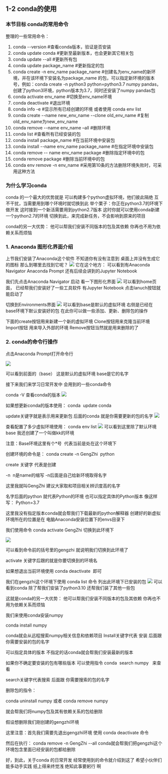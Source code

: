 ## 1-2 conda的使用

### 本节目标   conda的常用命令
整理的一些常用命令：
1. conda --version #查看conda版本，验证是否安装
2. conda update conda #更新至最新版本，也会更新其它相关包
3. conda update --all #更新所有包
4. conda update package_name #更新指定的包
5. conda create -n env_name package_name #创建名为env_name的新环境，并在该环境下安装名为package_name 的包，可以指定新环境的版本号，例如：conda create -n python3 python=python3.7 numpy pandas，创建了python3环境，python版本为3.7，同时还安装了numpy pandas包
6. conda activate env_name #切换至env_name环境
7. conda deactivate #退出环境
8. conda info -e #显示所有已经创建的环境  或者使用 conda env list
9. conda create --name new_env_name --clone old_env_name #复制old_env_name为new_env_name
10. conda remove --name env_name –all #删除环境
11. conda list #查看所有已经安装的包
12. conda install package_name #在当前环境中安装包
13. conda install --name env_name package_name #在指定环境中安装包
14. conda remove -- name env_name package #删除指定环境中的包
15. conda remove package #删除当前环境中的包
16. conda env remove -n env_name #采用第10条的方法删除环境失败时，可采用这种方法

### 为什么学习conda

conda 的一个最大的优势就是
可以构建多个python虚拟环境，他们彼此隔绝
互不干扰，当需要用到哪个环境时就切换到此
举个栗子：你正在python3.7的环境下做开发
这时接到一个新活需要用到python2.7版本
这时你就可以使用conda新建一个python2.7的环境
切换到此，来完成新任务，不会影响到原来的项目

conda的另一大优势：
他可以帮我们安装不同版本的包及其依赖
你再也不用为依赖关系而烦恼

### 1. Anaconda 图形化界面介绍


上节我们安装了Anaconda这个软件
不知道你有没有注意到
桌面上并没有生成它的图标
那么到哪里去找到它呢？
![](../../notebook/1-2/assets/00.png)
它在这个地方：
可以看到有Anaconda Navigator
Anaconda Prompt
还有后续会讲到的Jupyter Notebook


我们先点击Anaconda Navigator 启动
看一下图形化界面
![](../../notebook/1-2/assets/01.png)
可以看到home页面，
已经帮我们安装好了一些工具软件
有Jupyter Notebook 
点击lanuch按钮就能启动了


切换到Environments界面
![](../../notebook/1-2/assets/02.png)
可以看到base是默认的虚拟环境
右侧是已经在base环境下默认安装好的包
在此你可以做一些添加、更新、删除包的操作


下面的create按钮用来新建一个新的虚拟环境
Clone按钮用来克隆当前环境
Import按钮 用来导入外部的环境
Remove按钮当然就是用来删除的了



### 2. conda的命令行操作

点击Anaconda Prompt打开命令行

![](../../notebook/1-2/assets/03.png)

可以看到前面的（base）
这是默认的虚拟环境
base是它的名字


接下来我们来学习日常开发中
会用到的一些conda命令

conda -V
查看conda的版本
![](../../notebook/1-2/assets/04.png)

如果想更新conda的版本使用：
conda  update conda 

update关键字就是表示用来更新包
后面的conda 就是你需要更新的包的名字
![](../../notebook/1-2/assets/05.png)


查看配置了多少虚拟环境使用：
conda env list 
![](../../notebook/1-2/assets/06.png)
可以看到这里除了默认环境base
我还创建了一个叫做kk的环境

注意：Base环境这里有个*号  代表当前是处在这个环境下



创建环境的命令是：
conda create -n GengZhi  python

create 关键字 代表是创建   

-n  n是name的缩写 -n后面是自己给新环境取得名字

这里我就叫GengZhi
建议大家取和项目相关辨识度高的名字

名字后面的python 就代表Python的环境
也可以指定具体的Python版本 像这样写： Python=3.7

这里我没有指定版本conda就会帮我们下载最新的python解释器
创建好的新虚拟环境所在的位置是在
电脑Anaconda安装位置下的envs目录下


我们使用命令
conda activate GengZhi 切换到此环境下

![](../../notebook/1-2/assets/07.png)

可以看到命令前的括号里的gengzhi
就说明我们切换到此环境了

activate 关键字后跟的就是你要切换到的环境名

如果想退出当前环境使用
conda deactivate  即可


我们在gengzhi这个环境下使用
conda list 命令
列出此环境下已安装的包
![](../../notebook/1-2/assets/08.png)
可以看到conda 除了帮我们安装了python3.10
还帮我们装了其他一些包

这就是conda的另一大优势：
他可以帮我们安装不同版本的包及其依赖
你再也不用为依赖关系而烦恼



我们来使用conda安装numpy

conda install numpy

conda就会从远程搜索numpy相关信息和依赖项目
Install关键字代表 安装
后面跟 你需要安装的包的名字

可以指定具体的版本
不指定的话conda就会帮我们安装最新的版本

如果你不确定要安装的包有哪些版本
可以使用指令
conda  search numpy   来查看

search关键字代表搜索
后面跟 你需要搜索的包的名字

删除包的指令：

conda uninstall numpy 或者 conda remove numpy

就会帮我们将numpy包及其有依赖关系的包给删除


假设想删除我们刚创建的gengzhi环境

这里注意：首先我们需要先退出gengzhi环境
使用 conda deactivate 命令

然后在执行：
conda remove -n GengZhi --all
conda就会帮我们把gengzhi这个环境包含里面已经安装的包都给删除

好，到此，关于conda 的日常开发
经常使用到的命令就介绍到这了
希望小伙伴们能多动手实践
纸上得来终觉浅 绝知此事要躬行 啊



